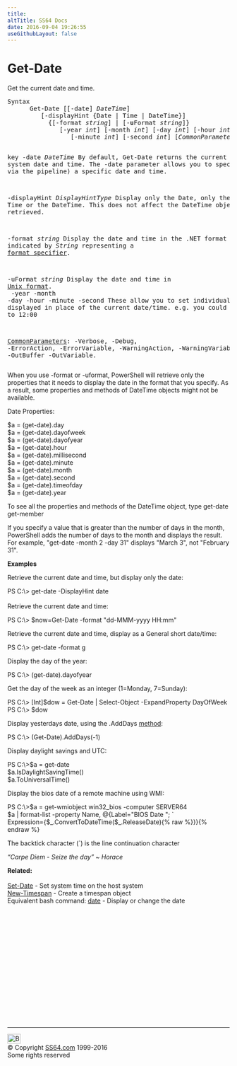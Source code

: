 ```yaml
---
title:
altTitle: SS64 Docs
date: 2016-09-04 19:26:55
useGithubLayout: false
---
```

<!-- #BeginLibraryItem "/Library/head_ps.lbi" --><!-- #EndLibraryItem --><h1>Get-Date</h1> 
<p>Get the current date and time.</p>
<pre>Syntax
      Get-Date [[-date] <i>DateTime</i>]
         [-displayHint {Date | Time | DateTime}]
           {[-format <i>string</i>] | [-<b>u</b>Format <i>string</i>]}
              [-year <i>int</i>] [-month <i>int</i>] [-day <i>int</i>] [-hour <i>int</i>]
                 [-minute <i>int</i>] [-second <i>int</i>] [<i>CommonParameters</i>]

key
   -date <i>DateTime</i>
       By default, Get-Date returns the current system date and time.
       The -date parameter allows you to specify
       (usually via the pipeline) a specific date and time. 

   -displayHint <i>DisplayHintType</i>
       Display only the Date, only the Time or the DateTime.
       This does not affect the DateTime object that is retrieved.

   -format <i>string</i>
       Display the date and time in the .NET format
       as indicated by <i>String</i> representing a <a href="syntax-dateformats.html">format specifier</a>. 
        
   -uFormat <i>string</i>
       Display the date and time in <a href="../bash/date.html#format">Unix format</a>.
<br>   -year -month -day -hour -minute -second 
       These allow you to set individual items to be displayed in place
       of the current date/time. e.g. you could set the time to 12:00

   <a href="common.html">CommonParameters</a>:
       -Verbose, -Debug, -ErrorAction, -ErrorVariable, -WarningAction, -WarningVariable,
       -OutBuffer -OutVariable.</pre>
<p>
  When you use <span class="code">-format</span> or <span class="code">-uformat</span>, PowerShell will retrieve only the properties that it needs to display the date in the format that you specify. As a result, some properties and methods of DateTime objects might not be available.</p>
<p>Date Properties:</p>
<p class="code">$a = (get-date).day<br>
$a = (get-date).dayofweek<br>
$a = (get-date).dayofyear<br>
$a = (get-date).hour<br>
$a = (get-date).millisecond<br>
$a = (get-date).minute<br>
$a = (get-date).month<br>
$a = (get-date).second<br>
$a = (get-date).timeofday<br>
$a = (get-date).year</p>
<p>To see all the properties and methods of the DateTime object, type <span class="code">get-date get-member</span></p>
<p>If you specify a value that is greater than the number of days in the month,  PowerShell adds the number
of days to the month and displays the result. For example, "get-date -month 2 -day 31" displays "March 3", not "February 31".</p>
<p><b>Examples</b></p>
<p>Retrieve the current date and time, but display only the date:</p>
<p><span class="code">PS C:\&gt; get-date -DisplayHint date</span><br>
  <br>
  Retrieve the current date and time:</p>
<p class="code">PS C:\&gt; $now=Get-Date -format "dd-MMM-yyyy HH:mm"</p>
<p>Retrieve  the current date and time,  display as a General short date/time:</p>
<p class="code">PS C:\&gt; get-date -format g</p>
<p>Display the day of the year:</p>
<p class="code">PS C:\&gt; (get-date).dayofyear</p>
<p>Get the day of the week as an integer (1=Monday, 7=Sunday):</p>
<p class="code">PS C:\&gt; [Int]$dow = Get-Date  | Select-Object -ExpandProperty DayOfWeek<br>
PS C:\&gt; $dow<br>
</p>
<p>Display yesterdays date, using the .AddDays <a href="syntax-methods.html">method</a>:</p>
<p class="code">PS C:\&gt; (Get-Date).AddDays(-1) </p>
<p>Display  daylight savings and UTC:</p>
<p class="code">PS C:\&gt;$a = get-date<br> 
$a.IsDaylightSavingTime()<br>
$a.ToUniversalTime()</p>
<p>Display the bios date of a remote machine using WMI:</p>
<p class="code">PS C:\&gt;$a = get-wmiobject win32_bios -computer SERVER64<br>
$a | format-list -property Name, @{Label="BIOS Date "; `<br>
Expression={$_.ConvertToDateTime($_.ReleaseDate){% raw %}}}{% endraw %}</p>
<p>The backtick character (`) is the line continuation character</p>
<p class="quote"><i>“Carpe Diem - Seize the day” ~ Horace </i></p>
<p><b>Related:</b><br>
  <br>
<a href="set-date.html">
Set-Date</a> - Set system time on the host system<br> 
<a href="new-timespan.html">New-Timespan</a> - Create a timespan object<br>
Equivalent bash command: <a href="../bash/date.html">date</a> - Display or change the date</p><!-- #BeginLibraryItem "/Library/foot_ps.lbi" --><p>
<!-- PowerShell300 -->
<ins class="adsbygoogle" style="display:inline-block;width:300px;height:250px" data-ad-client="ca-pub-6140977852749469" data-ad-slot="6253539900"></ins>
<script>
(adsbygoogle = window.adsbygoogle || []).push({});
</script></p>
<hr>
<div id="bl" class="footer"><a href="get-date.html#"><img src="../images/top.png" width="30" height="22" alt="Back to the Top"></a></div>
<div id="br" class="footer, tagline">© Copyright <a href="../index.html">SS64.com</a> 1999-2016<br>
Some rights reserved</div><!-- #EndLibraryItem -->

